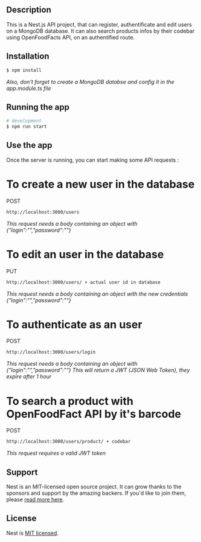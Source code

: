 ## Description

This is a Nest.js API project, that can register, authentificate and edit users on a MongoDB database.
It can also search products infos by their codebar using OpenFoodFacts API, on an authentified route. 

## Installation

```bash
$ npm install
```

*Also, don't forget to create a MongoDB databse and config it in the app.module.ts file*

## Running the app

```bash
# development
$ npm run start
```

## Use the app

Once the server is running, you can start making some API requests :


# To create a new user in the database

POST
```bash
http://localhost:3000/users
```
*This request needs a body containing an object with {"login":"","password":""}*


# To edit an user in the database

PUT
```bash
http://localhost:3000/users/ + actual user id in database
```
*This request needs a body containing an object with the new credentials {"login":"","password":""}*

# To authenticate as an user

POST
```bash
http://localhost:3000/users/login
```
*This request needs a body containing an object with {"login":"","password":""}*
*This will return a JWT (JSON Web Token), they expire after 1 hour*

# To search a product with OpenFoodFact API by it's barcode

POST
```bash
http://localhost:3000/users/product/ + codebar
```
*This request requires a valid JWT token*

## Support

Nest is an MIT-licensed open source project. It can grow thanks to the sponsors and support by the amazing backers. If you'd like to join them, please [read more here](https://docs.nestjs.com/support).

## License

Nest is [MIT licensed](LICENSE).
